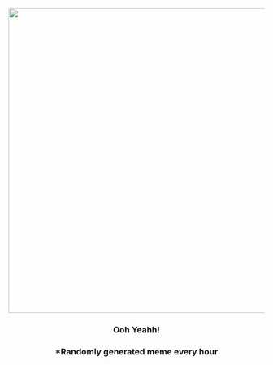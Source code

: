 <p align="center">
        <img src="https://i.redd.it/lhvdp62y9n091.jpg" width="600" height="600">
        </p>
        <h3 align="center">Ooh Yeahh!</h3>
        <h3 align="center">*Randomly generated meme every hour</h3>
    
